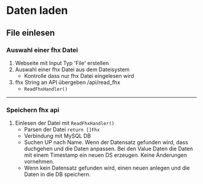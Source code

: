 # Daten laden

## File einlesen

### Auswahl einer fhx Datei
1. Webseite mit Input Typ 'File' erstellen
2. Auswahl einer fhx Datei aus dem Dateisystem
    - Kontrolle dass nur fhx Datei eingelesen wird
3. fhx String an API übergeben /api/read_fhx
    - `ReadFhxHandler()`
---
### Speichern fhx api
1. Einlesen der Datei mit `ReadFhxHandler()`
    - Parsen der Datei `return []Fhx`
    - Verbindung mit MySQL DB
    - Suchen UP nach Name. Wenn der Datensatz gefunden wird, dass duchgehen und die Daten anpassen. Bei den Value Daten die Daten mit einem Timestamp ein neuen DS erzeugen. Keine Änderungen vornehmen.
    - Wenn kein Datensatz gefunden wird, einen neuen anlegen und die Daten in die DB speichern.
    